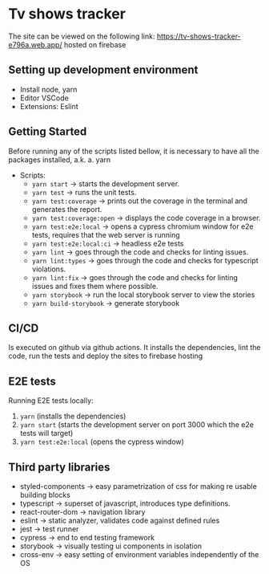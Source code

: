 # Tv shows tracker
The site can be viewed on the following link: https://tv-shows-tracker-e796a.web.app/ hosted on firebase

## Setting up development environment
* Install node, yarn
* Editor VSCode
* Extensions: Eslint

## Getting Started
Before running any of the scripts listed bellow, it is necessary to have all the packages installed, a.k.
a. yarn

* Scripts:
  * `yarn start` -> starts the development server.
  * `yarn test` -> runs the unit tests.
  * `yarn test:coverage` -> prints out the coverage in the terminal and generates the report.
  * `yarn test:coverage:open` -> displays the code coverage in a browser.
  * `yarn test:e2e:local` -> opens a cypress chromium window for e2e tests, requires that the web server is running
  * `yarn test:e2e:local:ci` -> headless e2e tests
  * `yarn lint` -> goes through the code and checks for linting issues.
  * `yarn lint:types` -> goes through the code and checks for typescript violations.
  * `yarn lint:fix` -> goes through the code and checks for linting issues and fixes them where possible.
  * `yarn storybook` -> run the local storybook server to view the stories
  * `yarn build-storybook` -> generate storybook

## CI/CD
Is executed on github via github actions. It installs the dependencies, lint the code, run the tests and deploy the sites to firebase hosting

## E2E tests
Running E2E tests locally:
1. `yarn` (installs the dependencies)
2. `yarn start` (starts the development server on port 3000 which the e2e tests will target)
3. `yarn test:e2e:local` (opens the cypress window)

## Third party libraries
* styled-components -> easy parametrization of css for making re usable building blocks
* typescript -> superset of javascript, introduces type definitions.
* react-router-dom -> navigation library
* eslint -> static analyzer, validates code against defined rules
* jest -> test runner
* cypress -> end to end testing framework 
* storybook -> visually testing ui components in isolation
* cross-env -> easy setting of environment variables independently of the OS